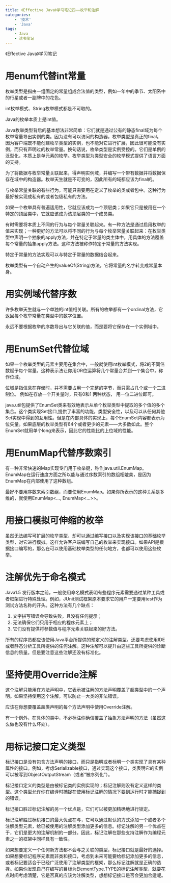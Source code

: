 ```yaml
---
title: 《Effective Java》学习笔记四——枚举和注解
categories:
    - '技术'
    - 'Java'
tags:
    - Java
    - 读书笔记
---
```


《Effective Java》学习笔记
<!--more-->




# 用enum代替int常量

枚举类型是指由一组固定的常量组成合法值的类型，例如一年中的季节、太阳系中的行星或者一副牌中的花色。

int枚举模式、String枚举模式都是不可取的。

Java的枚举本质上是int值。

Java枚举类型背后的基本想法非常简单：它们就是通过公有的静态final域为每个枚举常量导出实例的类。因为没有可以访问的构造器，枚举类型是真正的final。因为客户端既不能创建枚举类型的实例，也不能对它进行扩展，因此很可能没有实例，而只有声明过的枚举常量。换句话说，枚举类型是实例受控的。它们是单例的泛型化，本质上是单元素的枚举。枚举类型为类型安全的枚举模式提供了语言方面的支持。

为了将数据与枚举常量关联起来，得声明实例域，并编写一个带有数据并将数据保存在域中的构造器。枚举天生就是不可变的，因此所有的域都应该为final的。

与枚举常量关联的有些行为，可能只需要用在定义了枚举的类或者包中。这种行为最好被实现成私有的或者包级私有的方法。

如果一个枚举具有普遍适用性，它就应该成为一个顶层类；如果它只是被用在一个特定的顶层类中，它就应该成为该顶层类的一个成员类。

有时需要将本质上不同的行为与每个常量关联起来。有一种方法是通过启用枚举的值来实现；一种更好的方法可以将不同的行为与每个枚举常量关联起来：在枚举类型中声明一个抽象的apply方法，并在特定于常量的类主体中，用具体的方法覆盖每个常量的抽象apply方法。这种方法被称作特定于常量的方法实现。

特定于常量的方法实现可以与特定于常量的数据结合起来。

枚举类型有一个自动产生的valueOf(String)方法，它将常量的名字转变成常量本身。



# 用实例域代替序数

许多枚举天生就与一个单独的int值相关联。所有的枚举都有一个ordinal方法，它返回每个枚举常量在类型中的数字位置。

永远不要根据枚举的序数导出与它关联的值，而是要将它保存在一个实例域中。



# 用EnumSet代替位域

如果一个枚举类型的元素主要用在集合中，一般就使用int枚举模式，将2的不同倍数赋予每个常量。这种表示法让你用OR位运算将几个常量合并到一个集合中，称作位域。

位域是指信息在存储时，并不需要占用一个完整的字节，而只需占几个或一个二进制位。
例如在存放一个开关量时，只有0和1 两种状态， 用一位二进位即可。

java.util包提供了EnumSet类来有效地表示从单个枚举类型中提取的多个值的多个集合。这个类实现Set接口,提供了丰富的功能，类型安全性，以及可以从任何其他Set实现中得到的互用性。但是在内部具体的实现上，每个EnumSet内容都表示为位矢量。如果底层的枚举类型有64个或者更少的元素——大多数如此。整个EnumSet就用单个long来表示，因此它的性能比的上位域的性能。



# 用EnumMap代替序数索引

有一种非常快速的Map实现专门用于枚举键，称作java.util.EnumMap。EnumMap在运行速度方面之所以能与通过序数索引的数组相媲美，是因为EnumMap在内部使用了这种数组。

最好不要用序数来索引数组，而要使用EnumMap。如果你所表示的这种关系是多维的，就使用EnumMap<..., EnumMap<...>>。



# 用接口模拟可伸缩的枚举

虽然无法编写可扩展的枚举类型，却可以通过编写接口以及实现该接口的基础枚举类型，对它进行模拟。这样允许客户端编写自己的枚举来实现接口。如果API是根据接口编写的，那么在可以使用基础枚举类型的任何地方，也都可以使用这些枚举。



# 注解优先于命名模式

Java1.5 发行版本之前，一般使用命名模式表明有些程序元素需要通过某种工具或者框架进行特殊处理。例如，JUnit测试框架原本要求它的用户一定要用test作为测试方法名称的开头。这种方法有几个缺点：

1. 文字拼写错误会导致失败，且没有任何提示；
2. 无法确保它们只用于相应的程序元素上；
3. 它们没有提供将参数值与程序元素关联起来的好方法。

所有的程序员都应该使用Java平台所提供的预定义的注解类型。还要考虑使用IDE或者静态分析工具所提供的任何注解。这种注解可以提升由这些工具所提供的诊断信息的质量。但是要注意这些注解还没有标准化。



# 坚持使用Override注解

这个注解只能用在方法声明中，它表示被注解的方法声明覆盖了超类型中的一个声明。如果坚持使用这个注解，可以防止一大类的非法错误。

应该在你想要覆盖超类声明的每个方法声明中使用Override注解。

有一个例外，在具体的类中，不必标注你确信覆盖了抽象方法声明的方法（虽然这么做也没有什么坏处）。



# 用标记接口定义类型

标记接口是没有包含方法声明的接口，而只是指明或者标明一个类实现了具有某种属性的接口。例如，考虑Serializable接口，通过实现这个接口，类表明它的实例可以被写到ObjectOutputStream（或者“被序列化”）。

标记接口定义的类型是由被标记类的实例实现的；标记注解则没有定义这样的类型。这个类型允许你在编译时捕捉在使用标记注解的情况下要到运行时才能捕捉到的错误。

标记接口胜过标记注解的另一个优点是，它们可以被更加精确地进行锁定。

标记注解胜过标机接口的最大优点在与，它可以通过默认的方式添加一个或者多个注解类型元素，给已被使用的注解类型添加更多的信息。标记注解的另一个优点在于，它们是更大的注解机制的一部分。因此，标记注解在那些支持注解作为编程元素之一的框架中同样具有一致性。

如果想要定义一个任何新方法都不会与之关联的类型，标记接口就是最好的选择。如果想要标记程序元素而非类和接口，考虑到未来可能要给标记添加更多的信息，或者标记要适合于已经广泛使用了注解类型的框架，那么标记注解就是正确的选择。如果你发现自己在编写的目标为ElementType.TYPE的标记注解类型，就要花点时间考虑清楚，它是否真的应该为注解类型，想想标记接口是否会更加合适呢。



